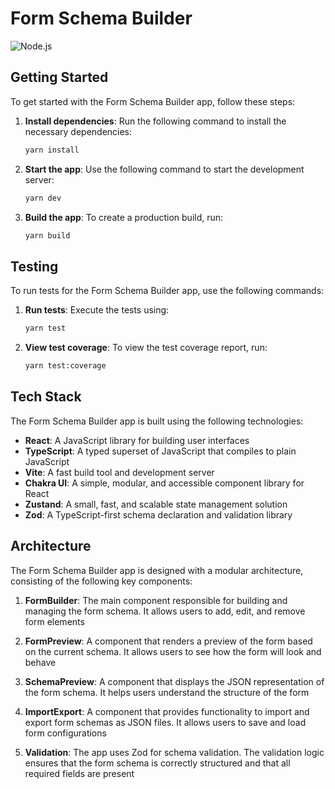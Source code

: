 # Form Schema Builder

![Node.js](https://img.shields.io/badge/node-18%2B-brightgreen)

## Getting Started

To get started with the Form Schema Builder app, follow these steps:

1. **Install dependencies**: Run the following command to install the necessary dependencies:

   ```sh
   yarn install
   ```

2. **Start the app**: Use the following command to start the development server:

   ```sh
   yarn dev
   ```

3. **Build the app**: To create a production build, run:
   ```sh
   yarn build
   ```

## Testing

To run tests for the Form Schema Builder app, use the following commands:

1. **Run tests**: Execute the tests using:

   ```sh
   yarn test
   ```

2. **View test coverage**: To view the test coverage report, run:
   ```sh
   yarn test:coverage
   ```

## Tech Stack

The Form Schema Builder app is built using the following technologies:

- **React**: A JavaScript library for building user interfaces
- **TypeScript**: A typed superset of JavaScript that compiles to plain JavaScript
- **Vite**: A fast build tool and development server
- **Chakra UI**: A simple, modular, and accessible component library for React
- **Zustand**: A small, fast, and scalable state management solution
- **Zod**: A TypeScript-first schema declaration and validation library

## Architecture

The Form Schema Builder app is designed with a modular architecture, consisting of the following key components:

1. **FormBuilder**: The main component responsible for building and managing the form schema. It allows users to add, edit, and remove form elements

2. **FormPreview**: A component that renders a preview of the form based on the current schema. It allows users to see how the form will look and behave

3. **SchemaPreview**: A component that displays the JSON representation of the form schema. It helps users understand the structure of the form

4. **ImportExport**: A component that provides functionality to import and export form schemas as JSON files. It allows users to save and load form configurations

5. **Validation**: The app uses Zod for schema validation. The validation logic ensures that the form schema is correctly structured and that all required fields are present

